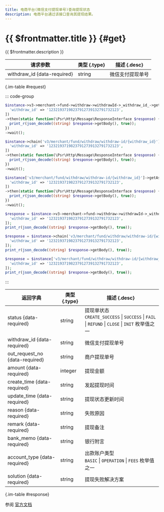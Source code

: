 ```yaml
---
title: 电商平台(微信支付提现单号)查询提现状态
description: 电商平台通过该接口查询其提现结果。
---
```


# {{ $frontmatter.title }} {#get}

{{ $frontmatter.description }}

| 请求参数 | 类型 {.type} | 描述 {.desc}
| --- | --- | ---
| withdraw_id {data-required} | string | 微信支付提现单号

{.im-table #request}

::: code-group

```php [异步纯链式]
$instance->v3->merchant->fund->withdraw->withdrawId->_withdraw_id_->getAsync([
  'withdraw_id' => '12321937198237912739132791732123',
])
->then(static function(\Psr\Http\Message\ResponseInterface $response) {
  print_r(json_decode((string) $response->getBody(), true));
})
->wait();
```

```php [异步声明式]
$instance->chain('v3/merchant/fund/withdraw/withdraw-id/{withdraw_id}')->getAsync([
  'withdraw_id' => '12321937198237912739132791732123',
])
->then(static function(\Psr\Http\Message\ResponseInterface $response) {
  print_r(json_decode((string) $response->getBody(), true));
})
->wait();
```

```php [异步属性式]
$instance['v3/merchant/fund/withdraw/withdraw-id/{withdraw_id}']->getAsync([
  'withdraw_id' => '12321937198237912739132791732123',
])
->then(static function(\Psr\Http\Message\ResponseInterface $response) {
  print_r(json_decode((string) $response->getBody(), true));
})
->wait();
```

```php [同步纯链式]
$response = $instance->v3->merchant->fund->withdraw->withdrawId->_withdraw_id_->get([
  'withdraw_id' => '12321937198237912739132791732123',
]);
print_r(json_decode((string) $response->getBody(), true));
```

```php [同步声明式]
$response = $instance->chain('v3/merchant/fund/withdraw/withdraw-id/{withdraw_id}')->get([
  'withdraw_id' => '12321937198237912739132791732123',
]);
print_r(json_decode((string) $response->getBody(), true));
```

```php [同步属性式]
$response = $instance['v3/merchant/fund/withdraw/withdraw-id/{withdraw_id}']->get([
  'withdraw_id' => '12321937198237912739132791732123',
]);
print_r(json_decode((string) $response->getBody(), true));
```

:::

| 返回字典 | 类型 {.type} | 描述 {.desc}
| --- | --- | ---
| status {data-required} | string | 提现单状态<br/>`CREATE_SUCCESS` \| `SUCCESS` \| `FAIL` \| `REFUND` \| `CLOSE` \| `INIT` 枚举值之一
| withdraw_id {data-required} | string | 微信支付提现单号
| out_request_no {data-required} | string | 商户提现单号
| amount {data-required} | integer | 提现金额
| create_time {data-required} | string | 发起提现时间
| update_time {data-required} | string | 提现状态更新时间
| reason {data-required} | string | 失败原因
| remark {data-required} | string | 提现备注
| bank_memo {data-required} | string | 银行附言
| account_type {data-required} | string | 出款账户类型<br/>`BASIC` \| `OPERATION` \| `FEES` 枚举值之一
| solution {data-required} | string | 提现失败解决方案

{.im-table #response}

参阅 [官方文档](https://pay.weixin.qq.com/doc/v3/partner/4012476674)
